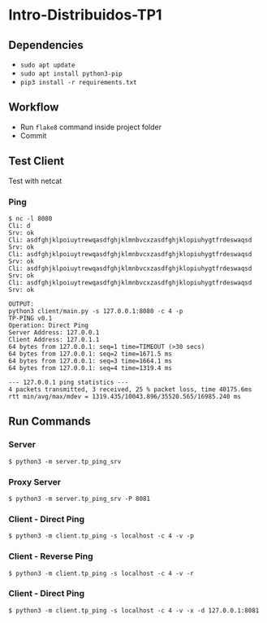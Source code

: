 # Intro-Distribuidos-TP1


## Dependencies

- `sudo apt update`
- `sudo apt install python3-pip`
- `pip3 install -r requirements.txt`

## Workflow

- Run `flake8` command inside project folder
- Commit

## Test Client
Test with netcat

### Ping
```shell script
$ nc -l 8080
Cli: d
Srv: ok
Cli: asdfghjklpoiuytrewqasdfghjklmnbvcxzasdfghjklopiuhygtfrdeswaqsd
Srv: ok
Cli: asdfghjklpoiuytrewqasdfghjklmnbvcxzasdfghjklopiuhygtfrdeswaqsd
Srv: ok
Cli: asdfghjklpoiuytrewqasdfghjklmnbvcxzasdfghjklopiuhygtfrdeswaqsd
Srv: ok
Cli: asdfghjklpoiuytrewqasdfghjklmnbvcxzasdfghjklopiuhygtfrdeswaqsd
Srv: ok

OUTPUT:
python3 client/main.py -s 127.0.0.1:8080 -c 4 -p
TP-PING v0.1
Operation: Direct Ping
Server Address: 127.0.0.1
Client Address: 127.0.1.1
64 bytes from 127.0.0.1: seq=1 time=TIMEOUT (>30 secs)
64 bytes from 127.0.0.1: seq=2 time=1671.5 ms
64 bytes from 127.0.0.1: seq=3 time=1664.1 ms
64 bytes from 127.0.0.1: seq=4 time=1319.4 ms

--- 127.0.0.1 ping statistics ---
4 packets transmitted, 3 received, 25 % packet loss, time 40175.6ms
rtt min/avg/max/mdev = 1319.435/10043.896/35520.565/16985.240 ms
```

## Run Commands

### Server 
```shell script
$ python3 -m server.tp_ping_srv
```

### Proxy Server 
```shell script
$ python3 -m server.tp_ping_srv -P 8081
```

### Client - Direct Ping
```shell script
$ python3 -m client.tp_ping -s localhost -c 4 -v -p
```

### Client - Reverse Ping
```shell script
$ python3 -m client.tp_ping -s localhost -c 4 -v -r
```

### Client - Direct Ping
```shell script
$ python3 -m client.tp_ping -s localhost -c 4 -v -x -d 127.0.0.1:8081
```

